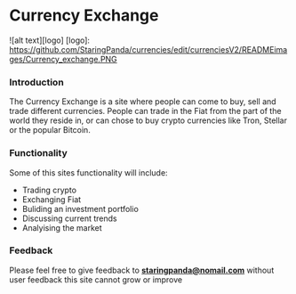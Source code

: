 #                                               Currency Exchange

![alt text][logo] 
[logo]: https://github.com/StaringPanda/currencies/edit/currenciesV2/READMEimages/Currency_exchange.PNG


### Introduction
The Currency Exchange is a site where people can come to buy, sell and trade different currencies. People can trade in the Fiat 
from the part of the world they reside in, or can chose to buy crypto currencies like Tron, Stellar or the popular Bitcoin.


### Functionality

Some of this sites functionality will include:
* Trading crypto
* Exchanging Fiat
* Buliding an investment portfolio
* Discussing current trends
* Analyising the market

### Feedback
Please feel free to give feedback to **staringpanda@nomail.com** without user feedback this site cannot grow or improve 
